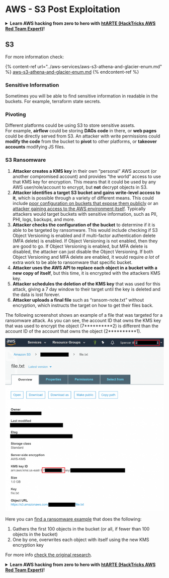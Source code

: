 # AWS - S3 Post Exploitation

<details>

<summary><strong>Learn AWS hacking from zero to hero with</strong> <a href="https://training.hacktricks.xyz/courses/arte"><strong>htARTE (HackTricks AWS Red Team Expert)</strong></a><strong>!</strong></summary>

Other ways to support HackTricks:

* If you want to see your **company advertised in HackTricks** or **download HackTricks in PDF** Check the [**SUBSCRIPTION PLANS**](https://github.com/sponsors/carlospolop)!
* Get the [**official PEASS & HackTricks swag**](https://peass.creator-spring.com)
* Discover [**The PEASS Family**](https://opensea.io/collection/the-peass-family), our collection of exclusive [**NFTs**](https://opensea.io/collection/the-peass-family)
* **Join the** 💬 [**Discord group**](https://discord.gg/hRep4RUj7f) or the [**telegram group**](https://t.me/peass) or **follow** me on **Twitter** 🐦 [**@carlospolopm**](https://twitter.com/carlospolopm)**.**
* **Share your hacking tricks by submitting PRs to the** [**HackTricks**](https://github.com/carlospolop/hacktricks) and [**HackTricks Cloud**](https://github.com/carlospolop/hacktricks-cloud) github repos.

</details>

## S3

For more information check:

{% content-ref url="../aws-services/aws-s3-athena-and-glacier-enum.md" %}
[aws-s3-athena-and-glacier-enum.md](../aws-services/aws-s3-athena-and-glacier-enum.md)
{% endcontent-ref %}

### Sensitive Information

Sometimes you will be able to find sensitive information in readable in the buckets. For example, terraform state secrets.

### Pivoting

Different platforms could be using S3 to store sensitive assets.\
For example, **airflow** could be storing **DAGs** **code** in there, or **web pages** could be directly served from S3. An attacker with write permissions could **modify the code** from the bucket to **pivot** to other platforms, or **takeover accounts** modifying JS files.

### S3 Ransomware

1. **Attacker creates a KMS key** in their own “personal” AWS account (or another compromised account) and provides “the world” access to use that KMS key for encryption. This means that it could be used by any AWS user/role/account to encrypt, but **not** decrypt objects in S3.
2. **Attacker identifies a target S3 bucket and gains write-level access to it**, which is possible through a variety of different means. This could include [poor configuration on buckets that expose them publicly](https://rhinosecuritylabs.com/penetration-testing/penetration-testing-aws-storage/) or an [attacker gaining access to the AWS environment itself](https://rhinosecuritylabs.com/penetration-testing/penetration-testing-aws-storage/). Typically attackers would target buckets with sensitive information, such as PII, PHI, logs, backups, and more.
3. **Attacker checks the configuration of the bucket** to determine if it is able to be targeted by ransomware. This would include checking if S3 Object Versioning is enabled and if multi-factor authentication delete (MFA delete) is enabled. If Object Versioning is not enabled, then they are good to go. If Object Versioning is enabled, but MFA delete is disabled, the attacker can just disable the Object Versioning. If both Object Versioning and MFA delete are enabled, it would require _a lot_ of extra work to be able to ransomware that specific bucket.
4. **Attacker uses the AWS API to replace each object in a bucket with a new copy of itself**, but this time, it is encrypted with the attackers KMS key.
5. **Attacker schedules the deletion of the KMS key** that was used for this attack, giving a 7 day window to their target until the key is deleted and the data is lost forever.
6. **Attacker uploads a final file** such as “ransom-note.txt” without encryption, which instructs the target on how to get their files back.

The following screenshot shows an example of a file that was targeted for a ransomware attack. As you can see, the account ID that owns the KMS key that was used to encrypt the object (7\*\*\*\*\*\*\*\*\*\*2) is different than the account ID of the account that owns the object (2\*\*\*\*\*\*\*\*\*\*1).

![](<../../../.gitbook/assets/image (2) (1) (1) (1) (1) (1) (1) (1) (1) (1).png>)

Here you can [find a ransomware example](https://github.com/RhinoSecurityLabs/Cloud-Security-Research/blob/master/AWS/s3\_ransomware/s3-ransomware-poc.py) that does the following:

1. Gathers the first 100 objects in the bucket (or all, if fewer than 100 objects in the bucket)
2. One by one, overwrites each object with itself using the new KMS encryption key

For more info [check the original research](https://rhinosecuritylabs.com/aws/s3-ransomware-part-1-attack-vector/).

<details>

<summary><strong>Learn AWS hacking from zero to hero with</strong> <a href="https://training.hacktricks.xyz/courses/arte"><strong>htARTE (HackTricks AWS Red Team Expert)</strong></a><strong>!</strong></summary>

Other ways to support HackTricks:

* If you want to see your **company advertised in HackTricks** or **download HackTricks in PDF** Check the [**SUBSCRIPTION PLANS**](https://github.com/sponsors/carlospolop)!
* Get the [**official PEASS & HackTricks swag**](https://peass.creator-spring.com)
* Discover [**The PEASS Family**](https://opensea.io/collection/the-peass-family), our collection of exclusive [**NFTs**](https://opensea.io/collection/the-peass-family)
* **Join the** 💬 [**Discord group**](https://discord.gg/hRep4RUj7f) or the [**telegram group**](https://t.me/peass) or **follow** me on **Twitter** 🐦 [**@carlospolopm**](https://twitter.com/carlospolopm)**.**
* **Share your hacking tricks by submitting PRs to the** [**HackTricks**](https://github.com/carlospolop/hacktricks) and [**HackTricks Cloud**](https://github.com/carlospolop/hacktricks-cloud) github repos.

</details>
